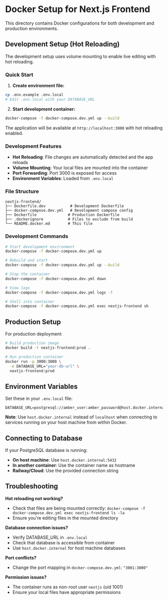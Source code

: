 # Docker Setup for Next.js Frontend

This directory contains Docker configurations for both development and production environments.

## Development Setup (Hot Reloading)

The development setup uses volume mounting to enable live editing with hot reloading.

### Quick Start

1. **Create environment file:**
```bash
cp .env.example .env.local
# Edit .env.local with your DATABASE_URL
```

2. **Start development container:**
```bash
docker-compose -f docker-compose.dev.yml up --build
```

The application will be available at `http://localhost:3000` with hot reloading enabled.

### Development Features

- **Hot Reloading**: File changes are automatically detected and the app reloads
- **Volume Mounting**: Your local files are mounted into the container
- **Port Forwarding**: Port 3000 is exposed for access
- **Environment Variables**: Loaded from `.env.local`

### File Structure

```
nextjs-frontend/
├── Dockerfile.dev           # Development Dockerfile
├── docker-compose.dev.yml   # Development compose config
├── Dockerfile              # Production Dockerfile  
├── .dockerignore           # Files to exclude from build
└── README.docker.md        # This file
```

### Development Commands

```bash
# Start development environment
docker-compose -f docker-compose.dev.yml up

# Rebuild and start
docker-compose -f docker-compose.dev.yml up --build

# Stop the container
docker-compose -f docker-compose.dev.yml down

# View logs
docker-compose -f docker-compose.dev.yml logs -f

# Shell into container
docker-compose -f docker-compose.dev.yml exec nextjs-frontend sh
```

## Production Setup

For production deployment:

```bash
# Build production image
docker build -t nextjs-frontend:prod .

# Run production container
docker run -p 3000:3000 \
  -e DATABASE_URL="your-db-url" \
  nextjs-frontend:prod
```

## Environment Variables

Set these in your `.env.local` file:

```env
DATABASE_URL=postgresql://amber_user:amber_password@host.docker.internal:5432/amber_home
```

**Note**: Use `host.docker.internal` instead of `localhost` when connecting to services running on your host machine from within Docker.

## Connecting to Database

If your PostgreSQL database is running:

- **On host machine**: Use `host.docker.internal:5432`
- **In another container**: Use the container name as hostname
- **Railway/Cloud**: Use the provided connection string

## Troubleshooting

**Hot reloading not working?**
- Check that files are being mounted correctly: `docker-compose -f docker-compose.dev.yml exec nextjs-frontend ls -la`
- Ensure you're editing files in the mounted directory

**Database connection issues?**
- Verify DATABASE_URL in `.env.local`
- Check that database is accessible from container
- Use `host.docker.internal` for host machine databases

**Port conflicts?**
- Change the port mapping in `docker-compose.dev.yml`: `"3001:3000"`

**Permission issues?**
- The container runs as non-root user `nextjs` (uid 1001)
- Ensure your local files have appropriate permissions
